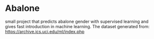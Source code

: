 # Abalone
small project that predicts abalone gender with supervised learning and gives fast introduction in machine learning. The dataset generated from: https://archive.ics.uci.edu/ml/index.php
